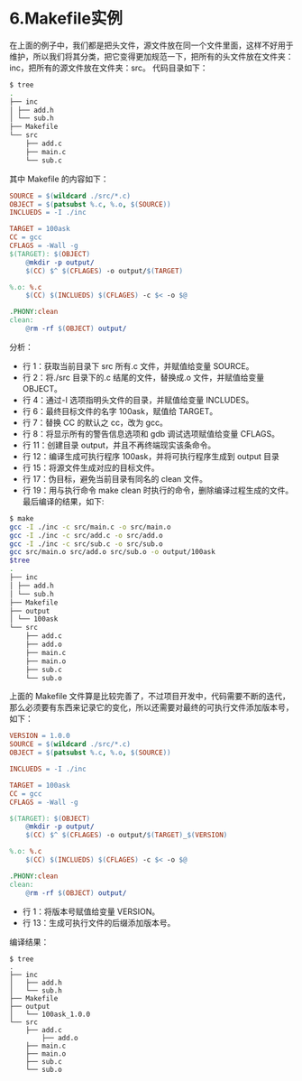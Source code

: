 # 6.Makefile实例
在上面的例子中，我们都是把头文件，源文件放在同一个文件里面，这样不好用于维护，所以我们将其分类，把它变得更加规范一下，把所有的头文件放在文件夹：inc，把所有的源文件放在文件夹：src。
代码目录如下：

```bash
$ tree
.
├── inc
│ ├── add.h
│ └── sub.h
├── Makefile
└── src
	├── add.c
	├── main.c
	└── sub.c
```

其中 Makefile 的内容如下：

```makefile
SOURCE = $(wildcard ./src/*.c)
OBJECT = $(patsubst %.c, %.o, $(SOURCE))
INCLUEDS = -I ./inc

TARGET = 100ask
CC = gcc
CFLAGS = -Wall -g
$(TARGET): $(OBJECT)
	@mkdir -p output/
	$(CC) $^ $(CFLAGES) -o output/$(TARGET)

%.o: %.c
	$(CC) $(INCLUEDS) $(CFLAGES) -c $< -o $@

.PHONY:clean
clean:
	@rm -rf $(OBJECT) output/
```

分析：

* 行 1：获取当前目录下 src 所有.c 文件，并赋值给变量 SOURCE。
* 行 2：将./src 目录下的.c 结尾的文件，替换成.o 文件，并赋值给变量OBJECT。
* 行 4：通过-I 选项指明头文件的目录，并赋值给变量 INCLUDES。
* 行 6：最终目标文件的名字 100ask，赋值给 TARGET。
* 行 7：替换 CC 的默认之 cc，改为 gcc。
* 行 8：将显示所有的警告信息选项和 gdb 调试选项赋值给变量 CFLAGS。
* 行 11：创建目录 output，并且不再终端现实该条命令。
* 行 12：编译生成可执行程序 100ask，并将可执行程序生成到 output 目录
* 行 15：将源文件生成对应的目标文件。
* 行 17：伪目标，避免当前目录有同名的 clean 文件。
* 行 19：用与执行命令 make clean 时执行的命令，删除编译过程生成的文件。
  最后编译的结果，如下:

```bash
$ make
gcc -I ./inc -c src/main.c -o src/main.o
gcc -I ./inc -c src/add.c -o src/add.o
gcc -I ./inc -c src/sub.c -o src/sub.o
gcc src/main.o src/add.o src/sub.o -o output/100ask
$tree
.
├── inc
│ ├── add.h
│ └── sub.h
├── Makefile
├── output
│ └── 100ask
└── src
	├── add.c
	├── add.o
	├── main.c
	├── main.o
	├── sub.c
	└── sub.o
```

上面的 Makefile 文件算是比较完善了，不过项目开发中，代码需要不断的迭代，那么必须要有东西来记录它的变化，所以还需要对最终的可执行文件添加版本号，如下：

```makefile
VERSION = 1.0.0
SOURCE = $(wildcard ./src/*.c)
OBJECT = $(patsubst %.c, %.o, $(SOURCE))

INCLUEDS = -I ./inc

TARGET = 100ask
CC = gcc
CFLAGS = -Wall -g

$(TARGET): $(OBJECT)
	@mkdir -p output/
	$(CC) $^ $(CFLAGES) -o output/$(TARGET)_$(VERSION)

%.o: %.c
	$(CC) $(INCLUEDS) $(CFLAGES) -c $< -o $@

.PHONY:clean
clean:
	@rm -rf $(OBJECT) output/
```

* 行 1：将版本号赋值给变量 VERSION。
* 行 13：生成可执行文件的后缀添加版本号。

编译结果：

```
$ tree
.
├── inc
│ 	├── add.h
│ 	└── sub.h
├── Makefile
├── output
│ 	└── 100ask_1.0.0
└── src
	├── add.c
		├── add.o
	├── main.c
	├── main.o
	├── sub.c
	└── sub.o
```

